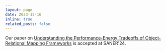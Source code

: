 ```yaml
---
layout: page
date: 2023-12-16
inline: true
related_posts: false
---
```


Our paper on <a href="https://hal.science/hal-04401643v1">Understanding the Performance-Energy Tradeoffs of Object-Relational Mapping Frameworks</a> is accepted at SANER'24.
